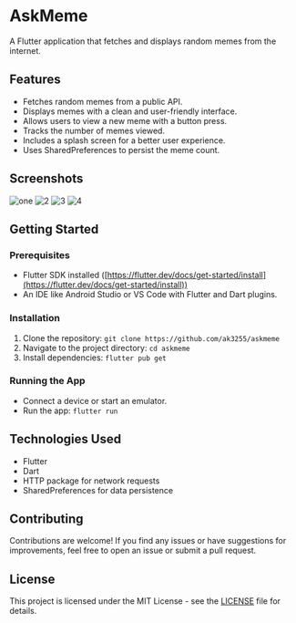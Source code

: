 # AskMeme

A Flutter application that fetches and displays random memes from the internet.

## Features

* Fetches random memes from a public API.
* Displays memes with a clean and user-friendly interface.
* Allows users to view a new meme with a button press.
* Tracks the number of memes viewed.
* Includes a splash screen for a better user experience.
* Uses SharedPreferences to persist the meme count.

## Screenshots

![one](https://github.com/ak3255/askmeme/assets/37516866/d1641cee-4972-4844-a491-a08284fa3d56)
![2](https://github.com/ak3255/askmeme/assets/37516866/077017e0-30ff-42a0-bba2-5ea085ea509d)
![3](https://github.com/ak3255/askmeme/assets/37516866/ba1d6f58-6f4b-46bc-b42a-3ad50f0b0ae0)
![4](https://github.com/ak3255/askmeme/assets/37516866/87dc3fd6-78dd-4022-99bc-f5d0397c32f4)



## Getting Started

### Prerequisites

* Flutter SDK installed ([https://flutter.dev/docs/get-started/install](https://flutter.dev/docs/get-started/install))
* An IDE like Android Studio or VS Code with Flutter and Dart plugins.

### Installation

1. Clone the repository: `git clone https://github.com/ak3255/askmeme`
2. Navigate to the project directory: `cd askmeme`
3. Install dependencies: `flutter pub get`

### Running the App

* Connect a device or start an emulator.
* Run the app: `flutter run`

## Technologies Used

* Flutter
* Dart
* HTTP package for network requests
* SharedPreferences for data persistence

## Contributing

Contributions are welcome! If you find any issues or have suggestions for improvements, feel free to open an issue or submit a pull request.

## License

This project is licensed under the MIT License - see the [LICENSE](LICENSE) file for details.
